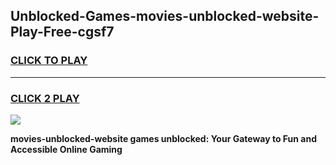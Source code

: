 
## Unblocked-Games-movies-unblocked-website-Play-Free-cgsf7
<h3>
<a href="https://premium76.site?title=movies-unblocked-website&ref=18A1">CLICK TO PLAY</a></h3>
<hr>

<h3>
<a href="https://premium76.site?title=movies-unblocked-website&ref=18A1">CLICK 2 PLAY</a>
  
</h3>

<a href="https://premium76.site?title=movies-unblocked-website&ref=18A1"><img src="https://clearcache.store/games.png"></a>


**movies-unblocked-website games unblocked: Your Gateway to Fun and Accessible Online Gaming**
